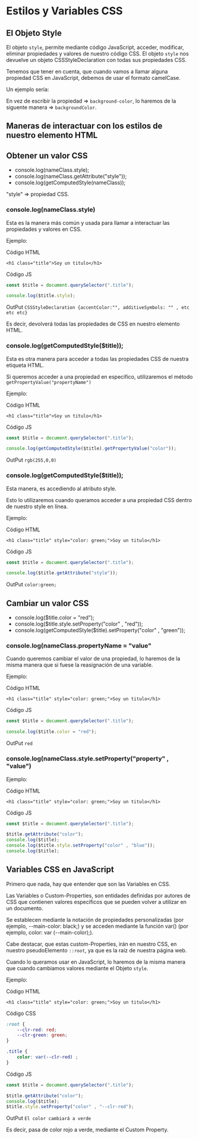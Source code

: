 # Estilos y Variables CSS #

## El Objeto Style ##
El objeto `style`, permite mediante código JavaScript, acceder, modificar, eliminar propiedades y valores de nuestro código CSS. El objeto `style` nos devuelve un objeto CSSStyleDeclaration con todas sus propiedades CSS. 

Tenemos que tener en cuenta, que cuando vamos a llamar alguna propiedad CSS en JavaScript, debemos de usar el formato camelCase.

Un ejemplo sería:

En vez de escribir la propiedad => `background-color`, lo haremos de la siguente manera => `backgroundColor`.

## Maneras de interactuar con los estilos de nuestro elemento HTML ##

## Obtener un valor CSS ##
- console.log(nameClass.style);
- console.log(nameClass.getAttribute("style"));
- console.log(getComputedStyle(nameClass));

"style" => propiedad CSS.

### console.log(nameClass.style) ###
Esta es la manera más común y usada para llamar a interactuar las propiedades y valores en CSS.

Ejemplo:

Código HTML

`<h1 class="title">Soy un titulo</h1>`

Código JS

````js
const $title = document.querySelector(".title");

console.log($title.style);
````

OutPut
`CSSStyleDeclaration {accentColor:"", additiveSymbols: "" , etc etc etc}`

Es decir, devolverá todas las propiedades de CSS en nuestro elemento HTML.


### console.log(getComputedStyle($title)); ###

Esta es otra manera para acceder a todas las propiedades CSS de nuestra etiqueta HTML. 

Si queremos acceder a una propiedad en especifico, utilizaremos el método `getPropertyValue("propertyName")`

Ejemplo:

Código HTML

`<h1 class="title">Soy un titulo</h1>`

Código JS

````js
const $title = document.querySelector(".title");

console.log(getComputedStyle($title).getPropertyValue("color"));
````

OutPut
`rgb(255,0,0)`


### console.log(getComputedStyle($title)); ###
Esta manera, es accediendo al atributo style. 

Esto lo utilizaremos cuando queramos acceder a una propiedad CSS dentro de nuestro style en línea.

Ejemplo:

Código HTML

`<h1 class="title" style="color: green;">Soy un titulo</h1>`

Código JS

````js
const $title = document.querySelector(".title");

console.log($title.getAttribute("style"));
````

OutPut
`color:green;`


## Cambiar un valor CSS ##
- console.log($title.color = "red");
- console.log($title.style.setProperty("color" , "red"));
- console.log(getComputedStyle($title).setProperty("color" , "green"));

###  console.log(nameClass.propertyName = "value" ###
Cuando queremos cambiar el valor de una propiedad, lo haremos de la misma manera que si fuese la reasignación de una variable.

Ejemplo:

Código HTML

`<h1 class="title" style="color: green;">Soy un titulo</h1>`

Código JS

````js
const $title = document.querySelector(".title");

console.log($title.color = "red");
````

OutPut 
`red`


### console.log(nameClass.style.setProperty("property" , "value") ###

Ejemplo:

Código HTML

`<h1 class="title" style="color: green;">Soy un titulo</h1>`


Código JS

````js
const $title = document.querySelector(".title");

$title.getAttribute("color");
console.log($title);
console.log($title.style.setProperty("color" , "blue"));
console.log($title);
````

## Variables CSS en JavaScript ##
Primero que nada, hay que entender que son las Variables en CSS.

Las Variables o Custom-Properties, son entidades definidas por autores de CSS que contienen valores específicos que se pueden volver a utilizar en un documento.

Se establecen mediante la notación de propiedades personalizadas (por ejemplo, --main-color: black;) y se acceden mediante la función var() (por ejemplo, color: var (--main-color);). 

Cabe destacar, que estas custom-Properties, irán en nuestro CSS, en nuestro pseudoElemento `::root`, ya que es la raíz de nuestra página web.

Cuando lo queramos usar en JavaScript, lo haremos de la misma manera que cuando cambiamos valores mediante el Objeto `style`.

Ejemplo:

Código HTML

`<h1 class="title" style="color: green;">Soy un titulo</h1>`

Código CSS

````css
:root {
    --clr-red: red;
    --clr-green: green;
}

.title {
    color: var(--clr-red) ;
}
````

Código JS

````js
const $title = document.querySelector(".title");

$title.getAttribute("color");
console.log($title);
$title.style.setProperty("color" , "--clr-red");
````

OutPut
`El color cambiará a verde`

Es decir, pasa de color rojo a verde, mediante el Custom Property.